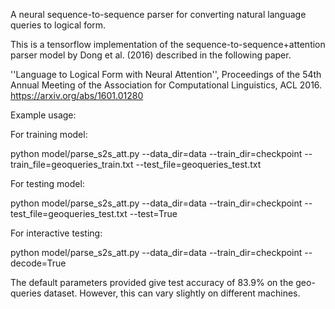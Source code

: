A neural sequence-to-sequence parser for converting natural language queries to logical form.

This is a tensorflow implementation of the sequence-to-sequence+attention parser model by Dong et al. (2016) described in the following paper.

''Language to Logical Form with Neural Attention'', Proceedings of the 54th Annual Meeting of the Association for Computational Linguistics, ACL 2016. https://arxiv.org/abs/1601.01280

Example usage:

For training model:
 
python model/parse_s2s_att.py --data_dir=data --train_dir=checkpoint --train_file=geoqueries_train.txt --test_file=geoqueries_test.txt

For testing model:

python model/parse_s2s_att.py --data_dir=data --train_dir=checkpoint --test_file=geoqueries_test.txt --test=True

For interactive testing:

python model/parse_s2s_att.py --data_dir=data --train_dir=checkpoint --decode=True

The default parameters provided give test accuracy of 83.9% on the geo-queries dataset. However, this can vary slightly on different machines.


